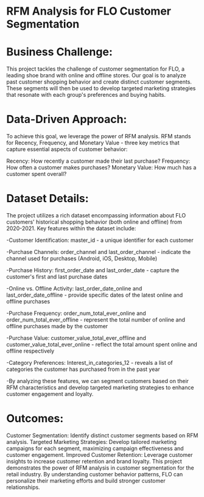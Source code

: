 # RFM Analysis for FLO Customer Segmentation
# Business Challenge:

This project tackles the challenge of customer segmentation for FLO, a leading shoe brand with online and offline stores. Our goal is to analyze past customer shopping behavior and create distinct customer segments. These segments will then be used to develop targeted marketing strategies that resonate with each group's preferences and buying habits.

# Data-Driven Approach:

To achieve this goal, we leverage the power of RFM analysis. RFM stands for Recency, Frequency, and Monetary Value - three key metrics that capture essential aspects of customer behavior:

Recency: How recently a customer made their last purchase?
Frequency: How often a customer makes purchases?
Monetary Value: How much has a customer spent overall?

# Dataset Details:

The project utilizes a rich dataset encompassing information about FLO customers' historical shopping behavior (both online and offline) from 2020-2021. Key features within the dataset include:

-Customer Identification: master_id - a unique identifier for each customer

-Purchase Channels: order_channel and last_order_channel - indicate the channel used for purchases (Android, iOS, Desktop, Mobile)

-Purchase History: first_order_date and last_order_date - capture the customer's first and last purchase dates

-Online vs. Offline Activity: last_order_date_online and last_order_date_offline - provide specific dates of the latest online and offline purchases

-Purchase Frequency: order_num_total_ever_online and order_num_total_ever_offline - represent the total number of online and offline purchases made by the customer

-Purchase Value: customer_value_total_ever_offline and customer_value_total_ever_online - reflect the total amount spent online and offline respectively

-Category Preferences: Interest_in_categories_12 - reveals a list of categories the customer has purchased from in the past year

-By analyzing these features, we can segment customers based on their RFM characteristics and develop targeted marketing strategies to enhance customer engagement and loyalty.

# Outcomes:

Customer Segmentation: Identify distinct customer segments based on RFM analysis.
Targeted Marketing Strategies: Develop tailored marketing campaigns for each segment, maximizing campaign effectiveness and customer engagement.
Improved Customer Retention: Leverage customer insights to increase customer retention and brand loyalty.
This project demonstrates the power of RFM analysis in customer segmentation for the retail industry. By understanding customer behavior patterns, FLO can personalize their marketing efforts and build stronger customer relationships.
